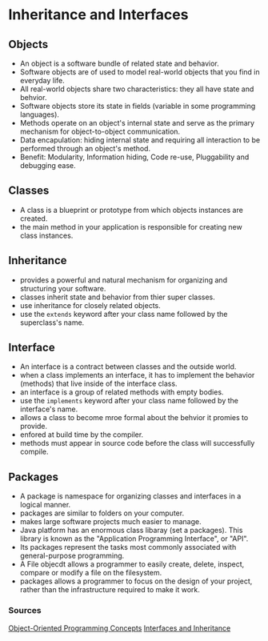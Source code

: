 # Inheritance and Interfaces

## Objects

- An object is a software bundle of related state and behavior.
- Software objects are of used to model real-world objects that you find in everyday life.
- All real-world objects share two characteristics: they all have state and behvior.
- Software objects store its state in fields (variable in some programming languages).
- Methods operate on an object's internal state and serve as the primary mechanism for object-to-object communication.
- Data encapulation: hiding internal state and requiring all interaction to be performed through an object's method.
- Benefit: Modularity, Information hiding, Code re-use, Pluggability and debugging ease.

## Classes

- A class is a blueprint or prototype from which objects instances are created.
- the main method in your application is responsible for creating new class instances.

## Inheritance

- provides a powerful and natural mechanism for organizing and structuring your software.
- classes inherit state and behavior from thier super classes.
- use inheritance for closely related objects.
- use the `extends` keyword after your class name followed by the superclass's name. 

## Interface

- An interface is a contract between classes and the outside world.
- when a class implements an interface, it has to implement the behavior (methods) that live inside of the interface class.
- an interface is a group of related methods with empty bodies.
- use the `implements` keyword after your class name followed by the interface's name.
- allows a class to become mroe formal about the behvior it promies to provide.
- enfored at build time by the compiler.
- methods must appear in source code before the class will successfully compile.

## Packages

- A package is namespace for organizing classes and interfaces in a logical manner.
- packages are similar to folders on your computer.
- makes large software projects much easier to manage.
- Java platform has an enormous class libaray (set a packages). This library is known as the "Application Programming Interface", or "API".
- Its packages represent the tasks most commonly associated with general-purpose programming.
- A File objecdt allows a programmer to easily create, delete, inspect, compare or modify a file on the filesystem.
- packages allows a programmer to focus on the design of your project, rather than the infrastructure required to make it work.

### Sources

[Object-Oriented Programming Concepts](https://docs.oracle.com/javase/tutorial/java/concepts/)
[Interfaces and Inheritance](https://docs.oracle.com/javase/tutorial/java/IandI/index.html)